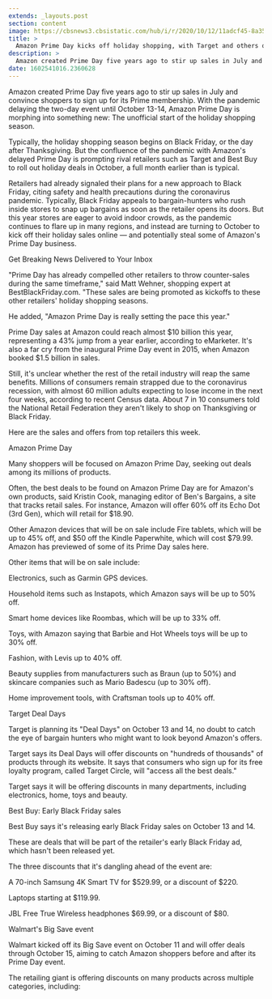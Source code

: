 ```yaml
--- 
extends: _layouts.post 
section: content 
image: https://cbsnews3.cbsistatic.com/hub/i/r/2020/10/12/11adcf45-8a35-4f91-92c4-2216c7b83e18/thumbnail/1200x630/5c4a9c9dc030b6592802510e0c5b63b8/gettyimages-1157884537.jpg 
title: > 
  Amazon Prime Day kicks off holiday shopping, with Target and others offering deals 
description: > 
  Amazon created Prime Day five years ago to stir up sales in July and convince shoppers to sign up for its Prime membership.With the pandemic delaying the two-day event until October 13-14, Amazon Prime Day is morphing into something new: The unofficial start of the holiday shopping season.He added, "Amazon Prime Day is really setting the pace this year."Prime Day sales at Amazon could reach almost $10 billion this year, representing a 43% jump from a year earlier, according to eMarketer.Amazon Prime DayMany shoppers will be focused on Amazon Prime Day, seeking out deals among its millions of products. 
date: 1602541016.2360628 
--- 
```

Amazon created Prime Day five years ago to stir up sales in July and convince shoppers to sign up for its Prime membership. With the pandemic delaying the two-day event until October 13-14, Amazon Prime Day is morphing into something new: The unofficial start of the holiday shopping season.

Typically, the holiday shopping season begins on Black Friday, or the day after Thanksgiving. But the confluence of the pandemic with Amazon's delayed Prime Day is prompting rival retailers such as Target and Best Buy to roll out holiday deals in October, a full month earlier than is typical.

Retailers had already signaled their plans for a new approach to Black Friday, citing safety and health precautions during the coronavirus pandemic. Typically, Black Friday appeals to bargain-hunters who rush inside stores to snap up bargains as soon as the retailer opens its doors. But this year stores are eager to avoid indoor crowds, as the pandemic continues to flare up in many regions, and instead are turning to October to kick off their holiday sales online — and potentially steal some of Amazon's Prime Day business.

Get Breaking News Delivered to Your Inbox

"Prime Day has already compelled other retailers to throw counter-sales during the same timeframe," said Matt Wehner, shopping expert at BestBlackFriday.com. "These sales are being promoted as kickoffs to these other retailers' holiday shopping seasons.

He added, "Amazon Prime Day is really setting the pace this year."

Prime Day sales at Amazon could reach almost $10 billion this year, representing a 43% jump from a year earlier, according to eMarketer. It's also a far cry from the inaugural Prime Day event in 2015, when Amazon booked $1.5 billion in sales.

Still, it's unclear whether the rest of the retail industry will reap the same benefits. Millions of consumers remain strapped due to the coronavirus recession, with almost 60 million adults expecting to lose income in the next four weeks, according to recent Census data. About 7 in 10 consumers told the National Retail Federation they aren't likely to shop on Thanksgiving or Black Friday.

Here are the sales and offers from top retailers this week.

Amazon Prime Day

Many shoppers will be focused on Amazon Prime Day, seeking out deals among its millions of products.

Often, the best deals to be found on Amazon Prime Day are for Amazon's own products, said Kristin Cook, managing editor of Ben's Bargains, a site that tracks retail sales. For instance, Amazon will offer 60% off its Echo Dot (3rd Gen), which will retail for $18.90.

Other Amazon devices that will be on sale include Fire tablets, which will be up to 45% off, and $50 off the Kindle Paperwhite, which will cost $79.99. Amazon has previewed of some of its Prime Day sales here.

Other items that will be on sale include:

Electronics, such as Garmin GPS devices.

Household items such as Instapots, which Amazon says will be up to 50% off.

Smart home devices like Roombas, which will be up to 33% off.

Toys, with Amazon saying that Barbie and Hot Wheels toys will be up to 30% off.

Fashion, with Levis up to 40% off.

Beauty supplies from manufacturers such as Braun (up to 50%) and skincare companies such as Mario Badescu (up to 30% off).

Home improvement tools, with Craftsman tools up to 40% off.

Target Deal Days

Target is planning its "Deal Days" on October 13 and 14, no doubt to catch the eye of bargain hunters who might want to look beyond Amazon's offers.

Target says its Deal Days will offer discounts on "hundreds of thousands" of products through its website. It says that consumers who sign up for its free loyalty program, called Target Circle, will "access all the best deals."

Target says it will be offering discounts in many departments, including electronics, home, toys and beauty.

Best Buy: Early Black Friday sales

Best Buy says it's releasing early Black Friday sales on October 13 and 14.

These are deals that will be part of the retailer's early Black Friday ad, which hasn't been released yet.

The three discounts that it's dangling ahead of the event are:

A 70-inch Samsung 4K Smart TV for $529.99, or a discount of $220.

Laptops starting at $119.99.

JBL Free True Wireless headphones $69.99, or a discount of $80.

Walmart's Big Save event

Walmart kicked off its Big Save event on October 11 and will offer deals through October 15, aiming to catch Amazon shoppers before and after its Prime Day event.

The retailing giant is offering discounts on many products across multiple categories, including: